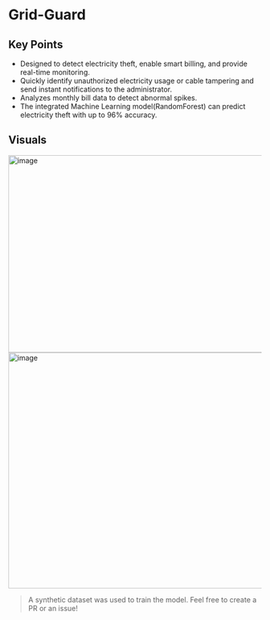 # Grid-Guard

## Key Points

- Designed to detect electricity theft, enable smart billing, and provide real-time monitoring.
- Quickly identify unauthorized electricity usage or cable tampering and send instant notifications to the administrator.
- Analyzes monthly bill data to detect abnormal spikes.
- The integrated Machine Learning model(RandomForest) can predict electricity theft with up to 96% accuracy.

## Visuals

<img width="510" height="393" alt="image" src="https://github.com/user-attachments/assets/ce166c96-0301-4a58-8eba-8f4fdd251e25" />
<img width="547" height="470" alt="image" src="https://github.com/user-attachments/assets/b7828cc5-b706-4f71-a53e-765fafbad7fd" />

> A synthetic dataset was used to train the model. Feel free to create a PR or an issue!
